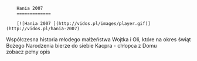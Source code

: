 
        Hania 2007 
        =============
        
        [![Hania 2007 ](http://vidos.pl/images/player.gif)](http://vidos.pl/hania-2007)
        
        
 Współczesna historia młodego małżeństwa Wojtka i Oli, które na okres świąt Bożego Narodzenia bierze do siebie Kacpra - chłopca z Domu zobacz pełny opis
    